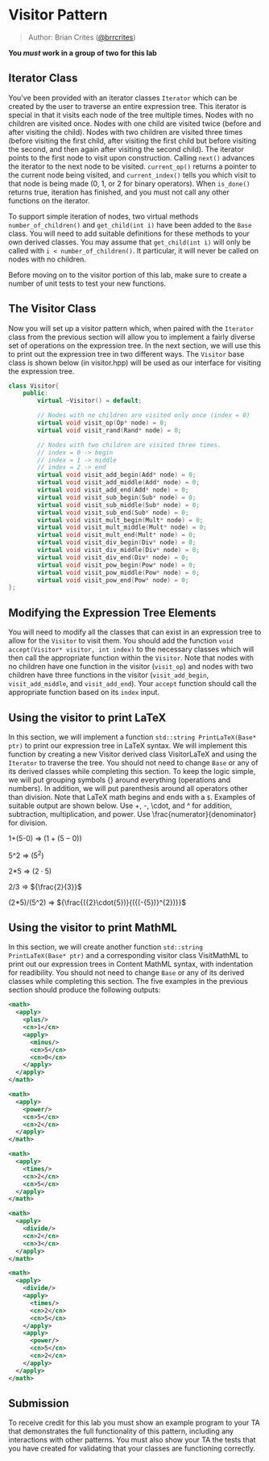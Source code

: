 # Visitor Pattern

> Author: Brian Crites ([@brrcrites](https://github.com/brrcrites))

**You *must* work in a group of two for this lab**

## Iterator Class

You've been provided with an iterator classes `Iterator` which can be created by the user to traverse an entire expression tree.  This iterator is special in that it visits each node of the tree multiple times.  Nodes with no children are visited once.  Nodes with one child are visited twice (before and after visiting the child).  Nodes with two children are visited three times (before visiting the first child, after visiting the first child but before visiting the second, and then again after visiting the second child).  The iterator points to the first node to visit upon construction.  Calling `next()` advances the iterator to the next node to be visited.  `current_op()` returns a pointer to the current node being visited, and `current_index()` tells you which visit to that node is being made (0, 1, or 2 for binary operators).  When `is_done()` returns true, iteration has finished, and you must not call any other functions on the iterator.

To support simple iteration of nodes, two virtual methods `number_of_children()` and `get_child(int i)` have been added to the `Base` class.  You will need to add suitable definitions for these methods to your own derived classes.  You may assume that `get_child(int i)` will only be called with `i < number_of_children()`.  It particular, it will never be called on nodes with no children.

Before moving on to the visitor portion of this lab, make sure to create a number of unit tests to test your new functions.

## The Visitor Class

Now you will set up a visitor pattern which, when paired with the `Iterator` class from the previous section will allow you to implement a fairly diverse set of operations on the expression tree.  In the next section, we will use this to print out the expression tree in two different ways.  The `Visitor` base class is shown below (in visitor.hpp) will be used as our interface for visiting the expression tree.

```c++
class Visitor{
    public:
        virtual ~Visitor() = default;

        // Nodes with no children are visited only once (index = 0)
        virtual void visit_op(Op* node) = 0;
        virtual void visit_rand(Rand* node) = 0;

        // Nodes with two children are visited three times.
        // index = 0 -> begin
        // index = 1 -> middle
        // index = 2 -> end
        virtual void visit_add_begin(Add* node) = 0;
        virtual void visit_add_middle(Add* node) = 0;
        virtual void visit_add_end(Add* node) = 0;
        virtual void visit_sub_begin(Sub* node) = 0;
        virtual void visit_sub_middle(Sub* node) = 0;
        virtual void visit_sub_end(Sub* node) = 0;
        virtual void visit_mult_begin(Mult* node) = 0;
        virtual void visit_mult_middle(Mult* node) = 0;
        virtual void visit_mult_end(Mult* node) = 0;
        virtual void visit_div_begin(Div* node) = 0;
        virtual void visit_div_middle(Div* node) = 0;
        virtual void visit_div_end(Div* node) = 0;
        virtual void visit_pow_begin(Pow* node) = 0;
        virtual void visit_pow_middle(Pow* node) = 0;
        virtual void visit_pow_end(Pow* node) = 0;
};
```

## Modifying the Expression Tree Elements

You will need to modify all the classes that can exist in an expression tree to allow for the `Visitor` to visit them. You should add the function `void accept(Visitor* visitor, int index)` to the necessary classes which will then call the appropriate function within the `Visitor`.  Note that nodes with no children have one function in the visitor (`visit_op`) and nodes with two children have three functions in the visitor (`visit_add_begin`, `visit_add_middle`, and `visit_add_end`).  Your `accept` function should call the appropriate function based on its `index` input.

## Using the visitor to print LaTeX

In this section, we will implement a function `std::string PrintLaTeX(Base* ptr)` to print our expression tree in LaTeX syntax.  We will implement this function by creating a new Visitor derived class VisitorLaTeX and using the `Iterator` to traverse the tree.  You should not need to change `Base` or any of its derived classes while completing this section.  To keep the logic simple, we will put grouping symbols {} around everything (operations and numbers).  In addition, we will put parenthesis around all operators other than division.  Note that LaTeX math begins and ends with a `$`.  Examples of suitable output are shown below.  Use +, -, \cdot, and ^ for addition, subtraction, multiplication, and power.  Use \frac{numerator}{denominator} for division.

1+(5-0) => ${({1}+{({5}-{0})})}$

5^2 => ${({5}^{2})}$

2*5 => ${({2}\cdot{5})}$

2/3 => ${\frac{2}{3}}$

(2*5)/(5^2) => ${\frac{({2}\cdot{5})}{({(-{5})}^{2})}}$

## Using the visitor to print MathML

In this section, we will create another function `std::string PrintLaTeX(Base* ptr)` and a corresponding visitor class VisitMathML to print out our expression trees in Content MathML syntax, with indentation for readibility.  You should not need to change `Base` or any of its derived classes while completing this section.  The five examples in the previous section should produce the following outputs:

```xml
<math>
  <apply>
    <plus/>
    <cn>1</cn>
    <apply>
      <minus/>
      <cn>5</cn>
      <cn>0</cn>
    </apply>
  </apply>
</math>
```

```xml
<math>
  <apply>
    <power/>
    <cn>5</cn>
    <cn>2</cn>
  </apply>
</math>
```

```xml
<math>
  <apply>
    <times/>
    <cn>2</cn>
    <cn>5</cn>
  </apply>
</math>
```

```xml
<math>
  <apply>
    <divide/>
    <cn>2</cn>
    <cn>3</cn>
  </apply>
</math>
```

```xml
<math>
  <apply>
    <divide/>
    <apply>
      <times/>
      <cn>2</cn>
      <cn>5</cn>
    </apply>
    <apply>
      <power/>
      <cn>5</cn>
      <cn>2</cn>
    </apply>
  </apply>
</math>
```

## Submission

To receive credit for this lab you must show an example program to your TA that demonstrates the full functionality of this pattern, including any interactions with other patterns. You must also show your TA the tests that you have created for validating that your classes are functioning correctly.

